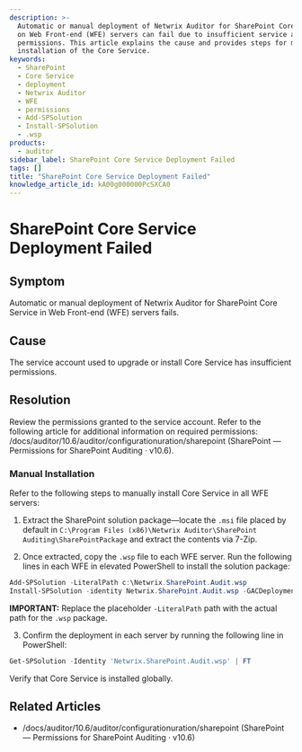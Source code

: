 ```yaml
---
description: >-
  Automatic or manual deployment of Netwrix Auditor for SharePoint Core Service
  on Web Front-end (WFE) servers can fail due to insufficient service account
  permissions. This article explains the cause and provides steps for manual
  installation of the Core Service.
keywords:
  - SharePoint
  - Core Service
  - deployment
  - Netwrix Auditor
  - WFE
  - permissions
  - Add-SPSolution
  - Install-SPSolution
  - .wsp
products:
  - auditor
sidebar_label: SharePoint Core Service Deployment Failed
tags: []
title: "SharePoint Core Service Deployment Failed"
knowledge_article_id: kA00g000000PcSXCA0
---
```


# SharePoint Core Service Deployment Failed

## Symptom

Automatic or manual deployment of Netwrix Auditor for SharePoint Core Service in Web Front-end (WFE) servers fails.

## Cause

The service account used to upgrade or install Core Service has insufficient permissions.

## Resolution

Review the permissions granted to the service account. Refer to the following article for additional information on required permissions: /docs/auditor/10.6/auditor/configurationuration/sharepoint (SharePoint — Permissions for SharePoint Auditing · v10.6).

### Manual Installation

Refer to the following steps to manually install Core Service in all WFE servers:

1. Extract the SharePoint solution package—locate the `.msi` file placed by default in `C:\Program Files (x86)\Netwrix Auditor\SharePoint Auditing\SharePointPackage` and extract the contents via 7-Zip.

2. Once extracted, copy the `.wsp` file to each WFE server. Run the following lines in each WFE in elevated PowerShell to install the solution package:

```powershell
Add-SPSolution -LiteralPath c:\Netwrix.SharePoint.Audit.wsp
Install-SPSolution -identity Netwrix.SharePoint.Audit.wsp -GACDeployment -Local -Force
```

**IMPORTANT:** Replace the placeholder `-LiteralPath` path with the actual path for the `.wsp` package.

3. Confirm the deployment in each server by running the following line in PowerShell:

```powershell
Get-SPSolution -Identity 'Netwrix.SharePoint.Audit.wsp' | FT
```

Verify that Core Service is installed globally.

## Related Articles

- /docs/auditor/10.6/auditor/configurationuration/sharepoint (SharePoint — Permissions for SharePoint Auditing · v10.6)
